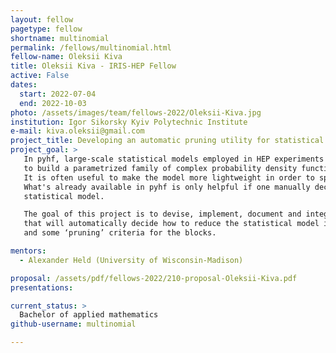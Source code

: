```yaml
---
layout: fellow
pagetype: fellow
shortname: multinomial
permalink: /fellows/multinomial.html
fellow-name: Oleksii Kiva
title: Oleksii Kiva - IRIS-HEP Fellow
active: False
dates:
  start: 2022-07-04
  end: 2022-10-03
photo: /assets/images/team/fellows-2022/Oleksii-Kiva.jpg
institution: Igor Sikorsky Kyiv Polytechnic Institute
e-mail: kiva.oleksii@gmail.com
project_title: Developing an automatic pruning utility for statistical models in HistFactory format
project_goal: >
   In pyhf, large-scale statistical models employed in HEP experiments are constructed using a modular approach
   to build a parametrized family of complex probability density functions from more primitive conceptual building blocks.
   It is often useful to make the model more lightweight in order to speed-up the derivation of maximum-likelihood estimates of its parameters.
   What's already available in pyhf is only helpful if one manually decides and specifies exactly what blocks to remove ('prune') from the
   statistical model.

   The goal of this project is to devise, implement, document and integrate into the pyhf library framework a tool
   that will automatically decide how to reduce the statistical model in HistFactory format, given its pyhf-specification
   and some ‘pruning’ criteria for the blocks.

mentors:
  - Alexander Held (University of Wisconsin-Madison)

proposal: /assets/pdf/fellows-2022/210-proposal-Oleksii-Kiva.pdf
presentations:

current_status: >
  Bachelor of applied mathematics
github-username: multinomial

---
```

